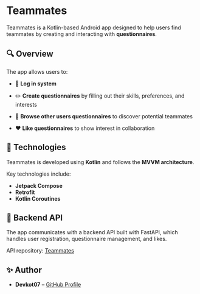 # **Teammates**

Teammates is a Kotlin-based Android app designed to help users find teammates by creating and interacting with **questionnaires**.

## 🔍 Overview

The app allows users to:

- 📝 **Log in system** 
    
- ✏️ **Create questionnaires** by filling out their skills, preferences, and interests
    
- 🔎 **Browse other users questionnaires** to discover potential teammates
    
- ❤️ **Like questionnaires** to show interest in collaboration
    
## 🔧 Technologies

Teammates is developed using **Kotlin** and follows the **MVVM architecture**.

Key technologies include:

- **Jetpack Compose**
- **Retrofit** 
- **Kotlin Coroutines**

## 🔗 Backend API

The app communicates with a backend API built with FastAPI, which handles user registration, questionnaire management, and likes.

API repository: [Teammates](https://github.com/LongCorp/teammates)

## ✨ Author

- **Devkot07** – [GitHub Profile](https://github.com/Devkot07)
